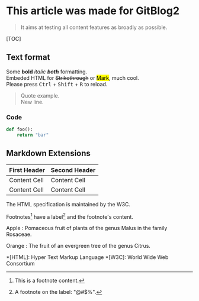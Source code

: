 # This article was made for GitBlog2

> It aims at testing all content features as broadly as possible.

[TOC]

## Text format

Some **bold** *italic* ***both*** formatting.  
Embeded HTML for <s>Strikethrough</s> or <mark>Mark</mark>, much cool.  
Please press <kbd>Ctrl</kbd> + <kbd>Shift</kbd> + <kbd>R</kbd> to reload.

> Quote example.  
New line.

### Code

```python
def foo():
    return "bar"
```

## Markdown Extensions

First Header  | Second Header
------------- | -------------
Content Cell  | Content Cell
Content Cell  | Content Cell

The HTML specification
is maintained by the W3C.

Footnotes[^1] have a label[^@#$%] and the footnote's content.

Apple
:   Pomaceous fruit of plants of the genus Malus in
    the family Rosaceae.

Orange
:   The fruit of an evergreen tree of the genus Citrus.

*[HTML]: Hyper Text Markup Language
*[W3C]:  World Wide Web Consortium

[^1]: This is a footnote content.
[^@#$%]: A footnote on the label: "@#$%".
